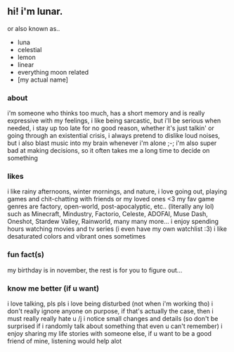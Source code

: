 ## hi! i'm lunar.
or also known as..
- luna
- celestial
- lemon
- linear
- everything moon related
- [my actual name]

### about
i'm someone who thinks too much, has a short memory and is really expressive with my feelings,
i like being sarcastic, but i'll be serious when needed,
i stay up too late for no good reason, whether it's just talkin' or going through an existential crisis,
i always pretend to dislike loud noises, but i also blast music into my brain whenever i'm alone ;-;
i'm also super bad at making decisions, so it often takes me a long time to decide on something

### likes
i like rainy afternoons, winter mornings, and nature,
i love going out, playing games and chit-chatting with friends or my loved ones <3
my fav game genres are factory, open-world, post-apocalyptic, etc.. (literally any lol)
such as Minecraft, Mindustry, Factorio, Celeste, ADOFAI, Muse Dash, Oneshot, Stardew Valley, Rainworld, many many more...
i enjoy spending hours watching movies and tv series (i even have my own watchlist :3)
i like desaturated colors and vibrant ones sometimes

### fun fact(s)
my birthday is in november, the rest is for you to figure out...

### know me better (if u want)
i love talking, pls pls i love being disturbed (not when i'm working tho)
i don't really ignore anyone on purpose, if that's actually the case, then i must really really hate u /j
i notice small changes and details (so don't be surprised if i randomly talk about something that even u can't remember)
i enjoy sharing my life stories with someone else, if u want to be a good friend of mine, listening would help alot
